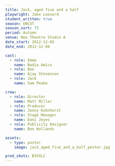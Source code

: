 ```yaml
---
title: Jack, aged five and a half
playwright: Jake Leonard
student_written: true
season: UNCUT
season_sort: 75
period: Autumn
venue: New Theatre Studio A
date_start: 2012-12-03
date_end: 2012-12-04

cast:
  - role: Emma
    name: Nadia Amico
  - role: Ben
    name: Ajay Stevenson
  - role: Jack
    name: Sam Peake

crew:
  - role: Director
    name: Matt Miller
  - role: Producer
    name: Jenny Kohnhorst
  - role: Stage Manager
    name: Dani Jeyes
  - role: Publicity Designer
    name: Ben Hollands

assets:
  - type: poster
    image: jack_aged_five_and_a_half_poster.jpg

prod_shots: B3VXLC
---
```

